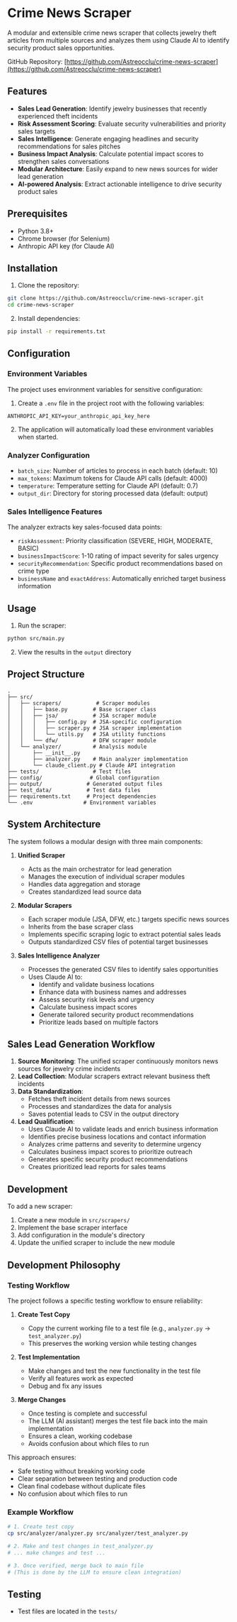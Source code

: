 # Crime News Scraper

A modular and extensible crime news scraper that collects jewelry theft articles from multiple sources and analyzes them using Claude AI to identify security product sales opportunities.

GitHub Repository: [https://github.com/Astreocclu/crime-news-scraper](https://github.com/Astreocclu/crime-news-scraper)

## Features

- **Sales Lead Generation**: Identify jewelry businesses that recently experienced theft incidents
- **Risk Assessment Scoring**: Evaluate security vulnerabilities and priority sales targets
- **Sales Intelligence**: Generate engaging headlines and security recommendations for sales pitches
- **Business Impact Analysis**: Calculate potential impact scores to strengthen sales conversations
- **Modular Architecture**: Easily expand to new news sources for wider lead generation
- **AI-powered Analysis**: Extract actionable intelligence to drive security product sales

## Prerequisites

- Python 3.8+
- Chrome browser (for Selenium)
- Anthropic API key (for Claude AI)

## Installation

1. Clone the repository:
```bash
git clone https://github.com/Astreocclu/crime-news-scraper.git
cd crime-news-scraper
```

2. Install dependencies:
```bash
pip install -r requirements.txt
```

## Configuration

### Environment Variables

The project uses environment variables for sensitive configuration:

1. Create a `.env` file in the project root with the following variables:
```
ANTHROPIC_API_KEY=your_anthropic_api_key_here
```

2. The application will automatically load these environment variables when started.

### Analyzer Configuration
- `batch_size`: Number of articles to process in each batch (default: 10)
- `max_tokens`: Maximum tokens for Claude API calls (default: 4000)
- `temperature`: Temperature setting for Claude API (default: 0.7)
- `output_dir`: Directory for storing processed data (default: output)

### Sales Intelligence Features
The analyzer extracts key sales-focused data points:
- `riskAssessment`: Priority classification (SEVERE, HIGH, MODERATE, BASIC)
- `businessImpactScore`: 1-10 rating of impact severity for sales urgency
- `securityRecommendation`: Specific product recommendations based on crime type
- `businessName` and `exactAddress`: Automatically enriched target business information

## Usage

1. Run the scraper:
```bash
python src/main.py
```

2. View the results in the `output` directory

## Project Structure

```
.
├── src/
│   ├── scrapers/           # Scraper modules
│   │   ├── base.py        # Base scraper class
│   │   ├── jsa/           # JSA scraper module
│   │   │   ├── config.py  # JSA-specific configuration
│   │   │   ├── scraper.py # JSA scraper implementation
│   │   │   └── utils.py   # JSA utility functions
│   │   └── dfw/           # DFW scraper module
│   └── analyzer/          # Analysis module
│       ├── __init__.py
│       ├── analyzer.py    # Main analyzer implementation
│       └── claude_client.py # Claude API integration
├── tests/                 # Test files
├── config/               # Global configuration
├── output/              # Generated output files
├── test_data/           # Test data files
├── requirements.txt     # Project dependencies
└── .env                # Environment variables
```

## System Architecture

The system follows a modular design with three main components:

1. **Unified Scraper**
   - Acts as the main orchestrator for lead generation
   - Manages the execution of individual scraper modules
   - Handles data aggregation and storage
   - Creates standardized lead source data

2. **Modular Scrapers**
   - Each scraper module (JSA, DFW, etc.) targets specific news sources
   - Inherits from the base scraper class
   - Implements specific scraping logic to extract potential sales leads
   - Outputs standardized CSV files of potential target businesses

3. **Sales Intelligence Analyzer**
   - Processes the generated CSV files to identify sales opportunities
   - Uses Claude AI to:
     - Identify and validate business locations
     - Enhance data with business names and addresses
     - Assess security risk levels and urgency
     - Calculate business impact scores
     - Generate tailored security product recommendations
     - Prioritize leads based on multiple factors

## Sales Lead Generation Workflow

1. **Source Monitoring**: The unified scraper continuously monitors news sources for jewelry crime incidents
2. **Lead Collection**: Modular scrapers extract relevant business theft incidents
3. **Data Standardization**:
   - Fetches theft incident details from news sources
   - Processes and standardizes the data for analysis
   - Saves potential leads to CSV in the output directory
4. **Lead Qualification**:
   - Uses Claude AI to validate leads and enrich business information
   - Identifies precise business locations and contact information
   - Analyzes crime patterns and severity to determine urgency
   - Calculates business impact scores to prioritize outreach
   - Generates specific security product recommendations
   - Creates prioritized lead reports for sales teams

## Development

To add a new scraper:
1. Create a new module in `src/scrapers/`
2. Implement the base scraper interface
3. Add configuration in the module's directory
4. Update the unified scraper to include the new module

## Development Philosophy

### Testing Workflow
The project follows a specific testing workflow to ensure reliability:

1. **Create Test Copy**
   - Copy the current working file to a test file (e.g., `analyzer.py` → `test_analyzer.py`)
   - This preserves the working version while testing changes

2. **Test Implementation**
   - Make changes and test the new functionality in the test file
   - Verify all features work as expected
   - Debug and fix any issues

3. **Merge Changes**
   - Once testing is complete and successful
   - The LLM (AI assistant) merges the test file back into the main implementation
   - Ensures a clean, working codebase
   - Avoids confusion about which files to run

This approach ensures:
- Safe testing without breaking working code
- Clear separation between testing and production code
- Clean final codebase without duplicate files
- No confusion about which files to run

### Example Workflow
```bash
# 1. Create test copy
cp src/analyzer/analyzer.py src/analyzer/test_analyzer.py

# 2. Make and test changes in test_analyzer.py
# ... make changes and test ...

# 3. Once verified, merge back to main file
# (This is done by the LLM to ensure clean integration)
```

## Testing

- Test files are located in the `tests/`